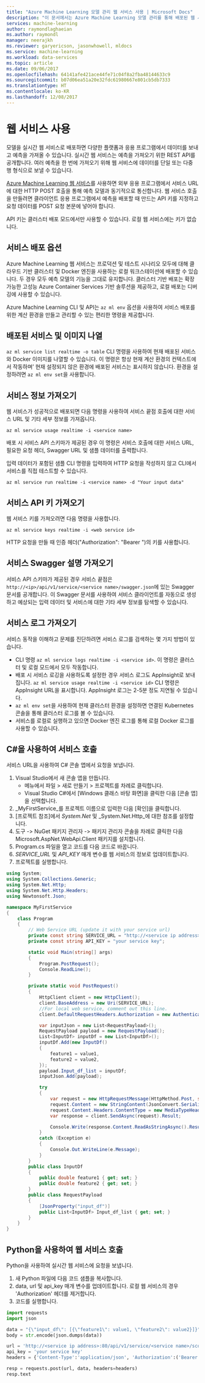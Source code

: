 ```yaml
---
title: "Azure Machine Learning 모델 관리 웹 서비스 사용 | Microsoft Docs"
description: "이 문서에서는 Azure Machine Learning 모델 관리를 통해 배포된 웹 서비스를 사용하는 것과 관련된 단계와 개념을 설명합니다."
services: machine-learning
author: raymondlaghaeian
ms.author: raymondl
manager: neerajkh
ms.reviewer: garyericson, jasonwhowell, mldocs
ms.service: machine-learning
ms.workload: data-services
ms.topic: article
ms.date: 09/06/2017
ms.openlocfilehash: 64141afe421ace44fe71c04f8a2fba48144633c9
ms.sourcegitcommit: b07d06ea51a20e32fdc61980667e801cb5db7333
ms.translationtype: HT
ms.contentlocale: ko-KR
ms.lasthandoff: 12/08/2017
---
```

# <a name="consuming-web-services"></a>웹 서비스 사용
모델을 실시간 웹 서비스로 배포하면 다양한 플랫폼과 응용 프로그램에서 데이터를 보내고 예측을 가져올 수 있습니다. 실시간 웹 서비스는 예측을 가져오기 위한 REST API를 공개합니다. 여러 예측을 한 번에 가져오기 위해 웹 서비스에 데이터를 단일 또는 다중 행 형식으로 보낼 수 있습니다.

[Azure Machine Learning 웹 서비스](https://docs.microsoft.com/azure/machine-learning/preview/model-management-service-deploy)를 사용하면 외부 응용 프로그램에서 서비스 URL에 대한 HTTP POST 호출을 통해 예측 모델과 동기적으로 통신합니다. 웹 서비스 호출을 만들려면 클라이언트 응용 프로그램에서 예측을 배포할 때 만드는 API 키를 지정하고 요청 데이터를 POST 요청 본문에 넣어야 합니다.

API 키는 클러스터 배포 모드에서만 사용할 수 있습니다. 로컬 웹 서비스에는 키가 없습니다.

## <a name="service-deployment-options"></a>서비스 배포 옵션
Azure Machine Learning 웹 서비스는 프로덕션 및 테스트 시나리오 모두에 대해 클라우드 기반 클러스터 및 Docker 엔진을 사용하는 로컬 워크스테이션에 배포할 수 있습니다. 두 경우 모두 예측 모델의 기능을 그대로 유지합니다. 클러스터 기반 배포는 확장 가능한 고성능 Azure Container Services 기반 솔루션을 제공하고, 로컬 배포는 디버깅에 사용할 수 있습니다. 

Azure Machine Learning CLI 및 API는 ```az ml env``` 옵션을 사용하여 서비스 배포를 위한 계산 환경을 만들고 관리할 수 있는 편리한 명령을 제공합니다. 

## <a name="list-deployed-services-and-images"></a>배포된 서비스 및 이미지 나열
```az ml service list realtime -o table``` CLI 명령을 사용하여 현재 배포된 서비스와 Docker 이미지를 나열할 수 있습니다. 이 명령은 항상 현재 계산 환경의 컨텍스트에서 작동하며’ 현재 설정되지 않은 환경에 배포된 서비스는 표시하지 않습니다. 환경을 설정하려면 ```az ml env set```을 사용합니다. 

## <a name="get-service-information"></a>서비스 정보 가져오기
웹 서비스가 성공적으로 배포되면 다음 명령을 사용하여 서비스 끝점 호출에 대한 서비스 URL 및 기타 세부 정보를 가져옵니다. 

```
az ml service usage realtime -i <service name>
```

배포 시 서비스 API 스키마가 제공된 경우 이 명령은 서비스 호출에 대한 서비스 URL, 필요한 요청 헤더, Swagger URL 및 샘플 데이터를 출력합니다.

입력 데이터가 포함된 샘플 CLI 명령을 입력하여 HTTP 요청을 작성하지 않고 CLI에서 서비스를 직접 테스트할 수 있습니다.

```
az ml service run realtime -i <service name> -d "Your input data"
```

## <a name="get-the-service-api-key"></a>서비스 API 키 가져오기
웹 서비스 키를 가져오려면 다음 명령을 사용합니다.

```
az ml service keys realtime -i <web service id>
```
HTTP 요청을 만들 때 인증 헤더("Authorization": "Bearer <key>")의 키를 사용합니다.

## <a name="get-the-service-swagger-description"></a>서비스 Swagger 설명 가져오기
서비스 API 스키마가 제공된 경우 서비스 끝점은 ```http://<ip>/api/v1/service/<service name>/swagger.json```에 있는 Swagger 문서를 공개합니다. 이 Swagger 문서를 사용하여 서비스 클라이언트를 자동으로 생성하고 예상되는 입력 데이터 및 서비스에 대한 기타 세부 정보를 탐색할 수 있습니다.

## <a name="get-service-logs"></a>서비스 로그 가져오기
서비스 동작을 이해하고 문제를 진단하려면 서비스 로그를 검색하는 몇 가지 방법이 있습니다.
- CLI 명령 ```az ml service logs realtime -i <service id>```. 이 명령은 클러스터 및 로컬 모드에서 모두 작동합니다.
- 배포 시 서비스 로깅을 사용하도록 설정한 경우 서비스 로그도 AppInsight로 보내집니다. ```az ml service usage realtime -i <service id>``` CLI 명령은 AppInsight URL을 표시합니다. AppInsight 로그는 2-5분 정도 지연될 수 있습니다.
- ```az ml env set```을 사용하여 현재 클러스터 환경을 설정하면 연결된 Kubernetes 콘솔을 통해 클러스터 로그를 볼 수 있습니다.
- 서비스를 로컬로 실행하고 있으면 Docker 엔진 로그를 통해 로컬 Docker 로그를 사용할 수 있습니다.

## <a name="call-the-service-using-c"></a>C#을 사용하여 서비스 호출
서비스 URL을 사용하여 C# 콘솔 앱에서 요청을 보냅니다. 

1. Visual Studio에서 새 콘솔 앱을 만듭니다. 
    * 메뉴에서 파일 > 새로 만들기 > 프로젝트를 차례로 클릭합니다.
    * Visual Studio C#에서 [Windows 클래스 바탕 화면]을 클릭한 다음 [콘솔 앱]을 선택합니다.
2. _MyFirstService_를 프로젝트 이름으로 입력한 다음 [확인]을 클릭합니다.
3. [프로젝트 참조]에서 _System.Net_ 및 _System.Net.Http_에 대한 참조를 설정합니다.
4. 도구 -> NuGet 패키지 관리자 -> 패키지 관리자 콘솔을 차례로 클릭한 다음 Microsoft.AspNet.WebApi.Client 패키지를 설치합니다.
5. Program.cs 파일을 열고 코드를 다음 코드로 바꿉니다.
6. _SERVICE_URL_ 및 _API_KEY_ 매개 변수를 웹 서비스의 정보로 업데이트합니다.
7. 프로젝트를 실행합니다.

```csharp
using System;
using System.Collections.Generic;
using System.Net.Http;
using System.Net.Http.Headers;
using Newtonsoft.Json;

namespace MyFirstService
{
    class Program
    {
        // Web Service URL (update it with your service url)
        private const string SERVICE_URL = "http://<service ip address>:80/api/v1/service/<service name>/score";
        private const string API_KEY = "your service key";

        static void Main(string[] args)
        {
            Program.PostRequest();
            Console.ReadLine();
        }

        private static void PostRequest()
        {
            HttpClient client = new HttpClient();
            client.BaseAddress = new Uri(SERVICE_URL);
            //For local web service, comment out this line.
            client.DefaultRequestHeaders.Authorization = new AuthenticationHeaderValue("Bearer", API_KEY);

            var inputJson = new List<RequestPayload>();
            RequestPayload payload = new RequestPayload();
            List<InputDf> inputDf = new List<InputDf>();
            inputDf.Add(new InputDf()
            {
                feature1 = value1,
                feature2 = value2,
            });
            payload.Input_df_list = inputDf;
            inputJson.Add(payload);

            try
            {
                var request = new HttpRequestMessage(HttpMethod.Post, string.Empty);
                request.Content = new StringContent(JsonConvert.SerializeObject(payload));
                request.Content.Headers.ContentType = new MediaTypeHeaderValue("application/json");
                var response = client.SendAsync(request).Result;

                Console.Write(response.Content.ReadAsStringAsync().Result);
            }
            catch (Exception e)
            {
                Console.Out.WriteLine(e.Message);
            }
        }
        public class InputDf
        {
            public double feature1 { get; set; }
            public double feature2 { get; set; }
        }
        public class RequestPayload
        {
            [JsonProperty("input_df")]
            public List<InputDf> Input_df_list { get; set; }
        }
    }
}
```

## <a name="call-the-web-service-using-python"></a>Python을 사용하여 웹 서비스 호출
Python을 사용하여 실시간 웹 서비스에 요청을 보냅니다. 

1. 새 Python 파일에 다음 코드 샘플을 복사합니다.
2. data, url 및 api_key 매개 변수를 업데이트합니다. 로컬 웹 서비스의 경우 'Authorization' 헤더를 제거합니다.
3. 코드를 실행합니다. 

```python
import requests
import json

data = "{\"input_df\": [{\"feature1\": value1, \"feature2\": value2}]}"
body = str.encode(json.dumps(data))

url = 'http://<service ip address>:80/api/v1/service/<service name>/score'
api_key = 'your service key' 
headers = {'Content-Type':'application/json', 'Authorization':('Bearer '+ api_key)}

resp = requests.post(url, data, headers=headers)
resp.text
```
